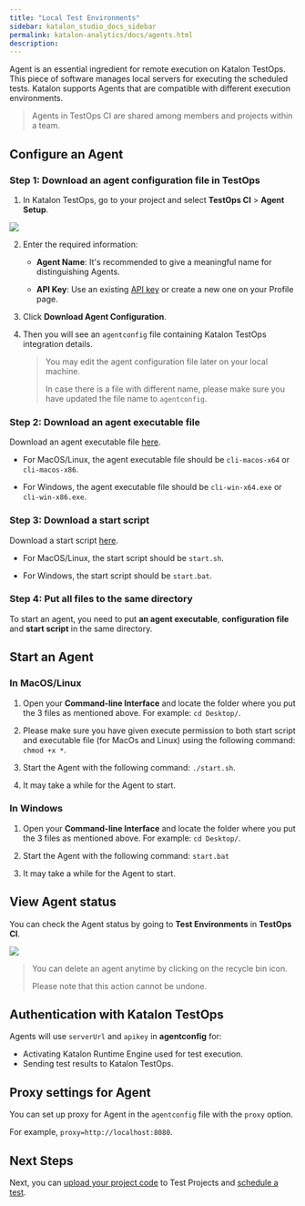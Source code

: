 ```yaml
---
title: "Local Test Environments" 
sidebar: katalon_studio_docs_sidebar
permalink: katalon-analytics/docs/agents.html 
description: 
---
```


Agent is an essential ingredient for remote execution on Katalon TestOps. This piece of software manages local servers for executing the scheduled tests. Katalon supports Agents that are compatible with different execution environments.

> Agents in TestOps CI are shared among members and projects within a team.

## Configure an Agent

### Step 1: Download an agent configuration file in TestOps

1. In Katalon TestOps, go to your project and select **TestOps CI** > **Agent Setup**.

![](https://github.com/katalon-studio/docs-images/raw/master/katalon-analytics/docs/agents/setup-agent.png)

2. Enter the required information:

    * **Agent Name**: It's recommended to give a meaningful name for distinguishing Agents.

    * **API Key**: Use an existing [API key](/katalon-analytics/docs/ka-api-key) or create a new one on your Profile page.

3. Click **Download Agent Configuration**.

4. Then you will see an `agentconfig` file containing Katalon TestOps integration details.
    > You may edit the agent configuration file later on your local machine.
    >
    > In case there is a file with different name, please make sure you have updated the file name to `agentconfig`.

### Step 2: Download an agent executable file

Download an agent executable file [here](https://github.com/katalon-studio/katalon-agent/releases).

- For MacOS/Linux, the agent executable file should be `cli-macos-x64` or `cli-macos-x86`.

- For Windows, the agent executable file should be `cli-win-x64.exe` or `cli-win-x86.exe`.

### Step 3: Download a start script

Download a start script [here](https://github.com/katalon-studio/katalon-agent/releases).

- For MacOS/Linux, the start script should be `start.sh`.

- For Windows, the start script should be `start.bat`.

### Step 4: Put all files to the same directory

To start an agent, you need to put **an agent executable**, **configuration file** and **start script** in the same directory.


## Start an Agent

### In MacOS/Linux

1. Open your **Command-line Interface** and locate the folder where you put the 3 files as mentioned above. For example: `cd Desktop/`.

2. Please make sure you have given execute permission to both start script and executable file (for MacOs and Linux) using the following command: `chmod +x *`.

3. Start the Agent with the following command: `./start.sh`.

4. It may take a while for the Agent to start.

### In Windows

1. Open your **Command-line Interface** and locate the folder where you put the 3 files as mentioned above. For example: `cd Desktop/`.

2. Start the Agent with the following command: `start.bat`

3. It may take a while for the Agent to start.


## View Agent status

You can check the Agent status by going to **Test Environments** in **TestOps CI**.

![](https://github.com/katalon-studio/docs-images/raw/master/katalon-analytics/docs/agents/agent-status.png)

> You can delete an agent anytime by clicking on the recycle bin icon.
>
> Please note that this action cannot be undone.

## Authentication with Katalon TestOps

Agents will use `serverUrl` and `apikey` in **agentconfig** for:
* Activating Katalon Runtime Engine used for test execution.
* Sending test results to Katalon TestOps.

## Proxy settings for Agent

You can set up proxy for Agent in the `agentconfig` file with the `proxy` option.

For example, `proxy=http://localhost:8080`.


## Next Steps

Next, you can [upload your project code](/katalon-analytics/docs/code-repo) to Test Projects and [schedule a test](/katalon-analytics/docs/kt-scheduler).




